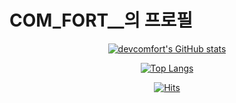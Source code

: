 # COM_FORT\_\_의 프로필

<div align="center">

[![devcomfort's GitHub stats](https://github-readme-stats.vercel.app/api?username=devcomfort)](https://github.com/devcomfort/github-readme-stats)

</div>

<div align="center">

[![Top Langs](https://github-readme-stats.vercel.app/api/top-langs/?username=devcomfort)](https://github.com/devcomfort/github-readme-stats)

[![Hits](https://hits.seeyoufarm.com/api/count/incr/badge.svg?url=https%3A%2F%2Fgithub.com%2Fdevcomfort%2Fdevcomfort&count_bg=%2379C83D&title_bg=%23555555&icon=&icon_color=%23E7E7E7&title=hits&edge_flat=false)](https://hits.seeyoufarm.com)

</div>
